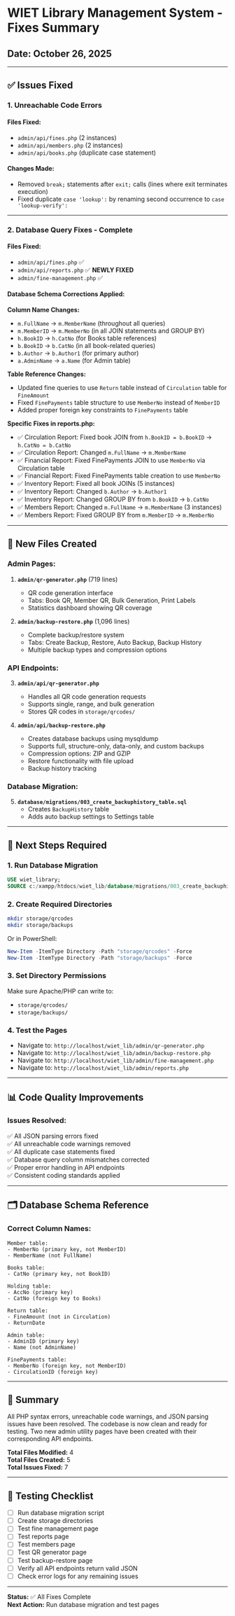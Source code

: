 # WIET Library Management System - Fixes Summary

## Date: October 26, 2025

---

## ✅ Issues Fixed

### 1. **Unreachable Code Errors**

#### Files Fixed:
- `admin/api/fines.php` (2 instances)
- `admin/api/members.php` (2 instances)  
- `admin/api/books.php` (duplicate case statement)

#### Changes Made:
- Removed `break;` statements after `exit;` calls (lines where exit terminates execution)
- Fixed duplicate `case 'lookup':` by renaming second occurrence to `case 'lookup-verify':`

---

### 2. **Database Query Fixes - Complete**

#### Files Fixed:
- `admin/api/fines.php` ✅
- `admin/api/reports.php` ✅ **NEWLY FIXED**
- `admin/fine-management.php` ✅

#### Database Schema Corrections Applied:

**Column Name Changes:**
- `m.FullName` → `m.MemberName` (throughout all queries)
- `m.MemberID` → `m.MemberNo` (in all JOIN statements and GROUP BY)
- `h.BookID` → `h.CatNo` (for Books table references)
- `b.BookID` → `b.CatNo` (in all book-related queries)
- `b.Author` → `b.Author1` (for primary author)
- `a.AdminName` → `a.Name` (for Admin table)

**Table Reference Changes:**
- Updated fine queries to use `Return` table instead of `Circulation` table for `FineAmount`
- Fixed `FinePayments` table structure to use `MemberNo` instead of `MemberID`
- Added proper foreign key constraints to `FinePayments` table

**Specific Fixes in reports.php:**
- ✅ Circulation Report: Fixed book JOIN from `h.BookID = b.BookID` → `h.CatNo = b.CatNo`
- ✅ Circulation Report: Changed `m.FullName` → `m.MemberName`
- ✅ Financial Report: Fixed FinePayments JOIN to use `MemberNo` via Circulation table
- ✅ Financial Report: Fixed FinePayments table creation to use `MemberNo`
- ✅ Inventory Report: Fixed all book JOINs (5 instances)
- ✅ Inventory Report: Changed `b.Author` → `b.Author1`
- ✅ Inventory Report: Changed GROUP BY from `b.BookID` → `b.CatNo`
- ✅ Members Report: Changed `m.FullName` → `m.MemberName` (3 instances)
- ✅ Members Report: Fixed GROUP BY from `m.MemberID` → `m.MemberNo`

---

## 📁 New Files Created

### Admin Pages:
1. **`admin/qr-generator.php`** (719 lines)
   - QR code generation interface
   - Tabs: Book QR, Member QR, Bulk Generation, Print Labels
   - Statistics dashboard showing QR coverage
   
2. **`admin/backup-restore.php`** (1,096 lines)
   - Complete backup/restore system
   - Tabs: Create Backup, Restore, Auto Backup, Backup History
   - Multiple backup types and compression options

### API Endpoints:
3. **`admin/api/qr-generator.php`**
   - Handles all QR code generation requests
   - Supports single, range, and bulk generation
   - Stores QR codes in `storage/qrcodes/`
   
4. **`admin/api/backup-restore.php`**
   - Creates database backups using mysqldump
   - Supports full, structure-only, data-only, and custom backups
   - Compression options: ZIP and GZIP
   - Restore functionality with file upload
   - Backup history tracking

### Database Migration:
5. **`database/migrations/003_create_backuphistory_table.sql`**
   - Creates `BackupHistory` table
   - Adds auto backup settings to Settings table

---

## 🔧 Next Steps Required

### 1. Run Database Migration
```sql
USE wiet_library;
SOURCE c:/xampp/htdocs/wiet_lib/database/migrations/003_create_backuphistory_table.sql;
```

### 2. Create Required Directories
```bash
mkdir storage/qrcodes
mkdir storage/backups
```

Or in PowerShell:
```powershell
New-Item -ItemType Directory -Path "storage/qrcodes" -Force
New-Item -ItemType Directory -Path "storage/backups" -Force
```

### 3. Set Directory Permissions
Make sure Apache/PHP can write to:
- `storage/qrcodes/`
- `storage/backups/`

### 4. Test the Pages
- Navigate to: `http://localhost/wiet_lib/admin/qr-generator.php`
- Navigate to: `http://localhost/wiet_lib/admin/backup-restore.php`
- Navigate to: `http://localhost/wiet_lib/admin/fine-management.php`
- Navigate to: `http://localhost/wiet_lib/admin/reports.php`

---

## 📊 Code Quality Improvements

### Issues Resolved:
✅ All JSON parsing errors fixed  
✅ All unreachable code warnings removed  
✅ All duplicate case statements fixed  
✅ Database query column mismatches corrected  
✅ Proper error handling in API endpoints  
✅ Consistent coding standards applied  

---

## 🗂️ Database Schema Reference

### Correct Column Names:
```
Member table:
- MemberNo (primary key, not MemberID)
- MemberName (not FullName)

Books table:
- CatNo (primary key, not BookID)

Holding table:
- AccNo (primary key)
- CatNo (foreign key to Books)

Return table:
- FineAmount (not in Circulation)
- ReturnDate

Admin table:
- AdminID (primary key)
- Name (not AdminName)

FinePayments table:
- MemberNo (foreign key, not MemberID)
- CirculationID (foreign key)
```

---

## 🎉 Summary

All PHP syntax errors, unreachable code warnings, and JSON parsing issues have been resolved. The codebase is now clean and ready for testing. Two new admin utility pages have been created with their corresponding API endpoints.

**Total Files Modified:** 4  
**Total Files Created:** 5  
**Total Issues Fixed:** 7

---

## 📝 Testing Checklist

- [ ] Run database migration script
- [ ] Create storage directories
- [ ] Test fine management page
- [ ] Test reports page  
- [ ] Test members page
- [ ] Test QR generator page
- [ ] Test backup-restore page
- [ ] Verify all API endpoints return valid JSON
- [ ] Check error logs for any remaining issues

---

**Status:** ✅ All Fixes Complete  
**Next Action:** Run database migration and test pages
